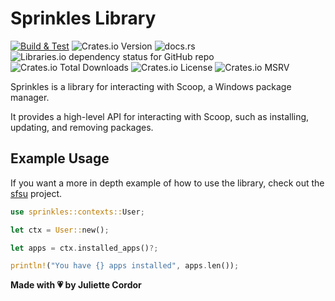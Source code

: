 # Sprinkles Library

[![Build & Test](https://github.com/winpax/sprinkles/actions/workflows/build.yml/badge.svg)](https://github.com/winpax/sprinkles/actions/workflows/build.yml)
![Crates.io Version](https://img.shields.io/crates/v/sprinkles-rs)
![docs.rs](https://img.shields.io/docsrs/sprinkles-rs)
![Libraries.io dependency status for GitHub repo](https://img.shields.io/librariesio/github/winpax/sprinkles)
![Crates.io Total Downloads](https://img.shields.io/crates/d/sprinkles-rs)
![Crates.io License](https://img.shields.io/crates/l/sprinkles-rs)
![Crates.io MSRV](https://img.shields.io/crates/msrv/sprinkles-rs)

Sprinkles is a library for interacting with Scoop, a Windows package manager.

It provides a high-level API for interacting with Scoop, such as installing, updating, and removing packages.

## Example Usage

If you want a more in depth example of how to use the library, check out the [sfsu](https://github.com/winpax/sfsu) project.

```rust
use sprinkles::contexts::User;

let ctx = User::new();

let apps = ctx.installed_apps()?;

println!("You have {} apps installed", apps.len());
```

**Made with 💗 by Juliette Cordor**
